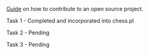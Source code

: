 [Guide](https://www.freecodecamp.org/news/git-and-github-workflow-for-open-source) on how to contribute to an open source project.

Task 1 - Completed and incorporated into chess.pl

Task 2 - Pending

Task 3 - Pending
